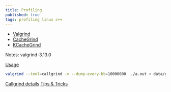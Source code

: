 ```yaml
---
title: Profiling
published: true
tags: profiling linux c++
---
```

- [Valgrind](http://valgrind.org/)
- [CacheGrind](http://valgrind.org/docs/manual/cl-manual.html)
- [KCacheGrind](https://kcachegrind.github.io/html/Home.html)

Notes: valgrind-3.13.0

[Usage](https://kcachegrind.github.io/html/Usage.html)

```bash
valgrind --tool=callgrind -v --dump-every-bb=10000000  ./a.out < data/game_1/01.dat 
```

[Callgrind details](https://kcachegrind.github.io/html/Usage.html)
[Tips & Tricks](https://web.stanford.edu/class/archive/cs/cs107/cs107.1174/guide_callgrind.html)

